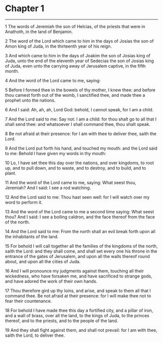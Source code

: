 # Chapter 1

***

1 The words of Jeremiah the son of Helcias, of the priests that were in Anathoth, in the land of Benjamin.

2 The word of the Lord which came to him in the days of Josias the son of Amon king of Juda, in the thirteenth year of his reign.

3 And which came to him in the days of Joakim the son of Josias king of Juda, unto the end of the eleventh year of Sedecias the son of Josias king of Juda, even unto the carrying away of Jerusalem captive, in the fifth month.

4 And the word of the Lord came to me, saying:

5 Before I formed thee in the bowels of thy mother, I knew thee: and before thou camest forth out of the womb, I sanctified thee, and made thee a prophet unto the nations.

6 And I said: Ah, ah, ah, Lord God: behold, I cannot speak, for I am a child.

7 And the Lord said to me: Say not: I am a child: for thou shalt go to all that I shall send thee: and whatsoever I shall command thee, thou shalt speak.

8 Be not afraid at their presence: for I am with thee to deliver thee, saith the Lord.

9 And the Lord put forth his hand, and touched my mouth: and the Lord said to me: Behold I have given my words in thy mouth:

10 Lo, I have set thee this day over the nations, and over kingdoms, to root up, and to pull down, and to waste, and to destroy, and to build, and to plant.

11 And the word of the Lord came to me, saying: What seest thou, Jeremiah? And I said: I see a rod watching.

12 And the Lord said to me: Thou hast seen well: for I will watch over my word to perform it.

13 And the word of the Lord came to me a second time saying: What seest thou? And I said: I see a boiling caldron, and the face thereof from the face of the north.

14 And the Lord said to me: From the north shall an evil break forth upon all the inhabitants of the land.

15 For behold I will call together all the families of the kingdoms of the north, saith the Lord: and they shall come, and shall set every one his throne in the entrance of the gates of Jerusalem, and upon all the walls thereof round about, and upon all the cities of Juda.

16 And I will pronounce my judgments against them, touching all their wickedness, who have forsaken me, and have sacrificed to strange gods, and have adored the work of their own hands.

17 Thou therefore gird up thy loins, and arise, and speak to them all that I command thee. Be not afraid at their presence: for I will make thee not to fear their countenance.

18 For behold I have made thee this day a fortified city, and a pillar of iron, and a wall of brass, over all the land, to the kings of Juda, to the princes thereof, and to the priests, and to the people of the land.

19 And they shall fight against them, and shall not prevail: for I am with thee, saith the Lord, to deliver thee.

